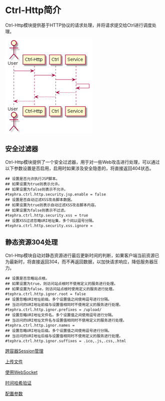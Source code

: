 # Ctrl-Http简介
Ctrl-Http模块提供基于HTTP协议的请求处理，并将请求提交给Ctrl进行调度处理。

![HTTP处理流程](doc/uml/sequence.png "HTTP处理流程")

## 安全过滤器
Ctrl-Http模块提供了一个安全过滤器，用于对一些Web攻击进行处理，可以通过以下参数设置是否启用，启用时如果涉及安全隐患的，将直接返回404状态。
```properties
## 设置是否允许执行JSP脚本。
## 如果设置为true则表示允许。
## 如果设置为false则表示不允许。
#tephra.ctrl.http.security.jsp.enable = false
## 设置是否自动过滤XSS攻击脚本数据。
## 如果设置为true则表示自动过滤XSS攻击脚本内容。
## 如果设置为false则表示不过滤。
#tephra.ctrl.http.security.xss = true
## 设置XSS过滤忽略URI地址集，多个间以逗号分隔。
#tephra.ctrl.http.security.xss.ignore =
```
## 静态资源304处理
Ctrl-Http模块自动对静态资源进行最后更新时间的判断，如果客户端当前资源已为最新时，将直接返回304，而不再返回数据，以加快请求响应，降低服务器压力。
```properties
## 设置是否忽略站点根。
## 如果设置为true，则访问站点根时不使用定义的服务进行处理。
## 如果设置为false，则访问站点根时使用定义的服务进行处理。
#tephra.ctrl.http.ignor.root = false
## 设置忽略URI地址前缀。多个设置值之间使用逗号进行分隔。
## 当访问的URI地址前缀与设置值相同时不使用定义的服务进行处理。
#tephra.ctrl.http.ignor.prefixes = /upload/
## 设置忽略URI地址文件名。多个设置值之间使用逗号进行分隔。
## 当访问的URI地址文件名与设置值相同时不使用定义的服务进行处理。
#tephra.ctrl.http.ignor.names =
## 设置忽略URI地址后缀。多个设置值之间使用逗号进行分隔。
## 当访问的URI地址后缀与设置值相同时不使用定义的服务进行处理。
#tephra.ctrl.http.ignor.suffixes = .ico,.js,.css,.html
```

[跨容器Session管理](doc/session.md)

[上传文件](doc/upload.md)

[使用WebSocket](doc/web-socket.md)

[时间哈希验证](doc/time-hash.md)

[配置参数](src/main/resources/http.ctrl.tephra.config)